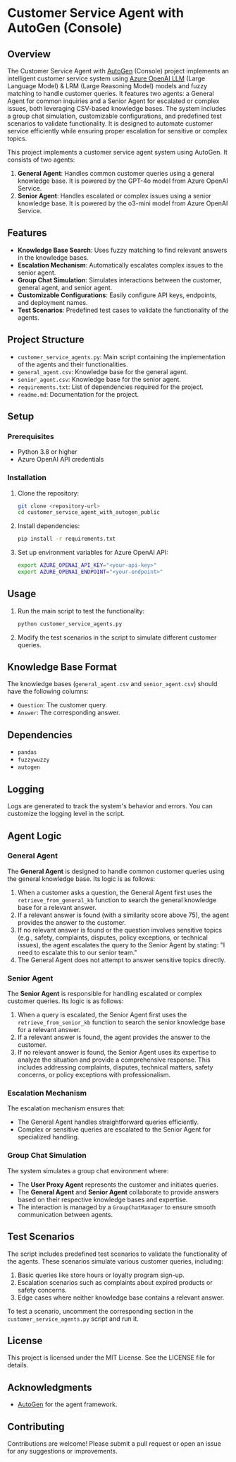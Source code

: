 # Customer Service Agent with AutoGen (Console)

## Overview
The Customer Service Agent with [AutoGen](https://github.com/microsoft/autogen) (Console) project implements an intelligent customer service system using [Azure OpenAI LLM](https://learn.microsoft.com/en-us/azure/ai-services/openai/overview) (Large Language Model) & LRM (Large Reasoning Model) models and fuzzy matching to handle customer queries. It features two agents: a General Agent for common inquiries and a Senior Agent for escalated or complex issues, both leveraging CSV-based knowledge bases. The system includes a group chat simulation, customizable configurations, and predefined test scenarios to validate functionality. It is designed to automate customer service efficiently while ensuring proper escalation for sensitive or complex topics.

This project implements a customer service agent system using AutoGen. It consists of two agents:
1. **General Agent**: Handles common customer queries using a general knowledge base. It is powered by the GPT-4o model from Azure OpenAI Service.
2. **Senior Agent**: Handles escalated or complex issues using a senior knowledge base. It is powered by the o3-mini model from Azure OpenAI Service.

## Features
- **Knowledge Base Search**: Uses fuzzy matching to find relevant answers in the knowledge bases.
- **Escalation Mechanism**: Automatically escalates complex issues to the senior agent.
- **Group Chat Simulation**: Simulates interactions between the customer, general agent, and senior agent.
- **Customizable Configurations**: Easily configure API keys, endpoints, and deployment names.
- **Test Scenarios**: Predefined test cases to validate the functionality of the agents.

## Project Structure
- `customer_service_agents.py`: Main script containing the implementation of the agents and their functionalities.
- `general_agent.csv`: Knowledge base for the general agent.
- `senior_agent.csv`: Knowledge base for the senior agent.
- `requirements.txt`: List of dependencies required for the project.
- `readme.md`: Documentation for the project.

## Setup

### Prerequisites
- Python 3.8 or higher
- Azure OpenAI API credentials

### Installation
1. Clone the repository:
   ```bash
   git clone <repository-url>
   cd customer_service_agent_with_autogen_public
   ```
2. Install dependencies:
   ```bash
   pip install -r requirements.txt
   ```

3. Set up environment variables for Azure OpenAI API:
   ```bash
   export AZURE_OPENAI_API_KEY="<your-api-key>"
   export AZURE_OPENAI_ENDPOINT="<your-endpoint>"
   ```

## Usage
1. Run the main script to test the functionality:
   ```bash
   python customer_service_agents.py
   ```
2. Modify the test scenarios in the script to simulate different customer queries.

## Knowledge Base Format
The knowledge bases (`general_agent.csv` and `senior_agent.csv`) should have the following columns:
- `Question`: The customer query.
- `Answer`: The corresponding answer.

## Dependencies
- `pandas`
- `fuzzywuzzy`
- `autogen`

## Logging
Logs are generated to track the system's behavior and errors. You can customize the logging level in the script.

## Agent Logic

### General Agent
The **General Agent** is designed to handle common customer queries using the general knowledge base. Its logic is as follows:
1. When a customer asks a question, the General Agent first uses the `retrieve_from_general_kb` function to search the general knowledge base for a relevant answer.
2. If a relevant answer is found (with a similarity score above 75), the agent provides the answer to the customer.
3. If no relevant answer is found or the question involves sensitive topics (e.g., safety, complaints, disputes, policy exceptions, or technical issues), the agent escalates the query to the Senior Agent by stating: "I need to escalate this to our senior team."
4. The General Agent does not attempt to answer sensitive topics directly.

### Senior Agent
The **Senior Agent** is responsible for handling escalated or complex customer queries. Its logic is as follows:
1. When a query is escalated, the Senior Agent first uses the `retrieve_from_senior_kb` function to search the senior knowledge base for a relevant answer.
2. If a relevant answer is found, the agent provides the answer to the customer.
3. If no relevant answer is found, the Senior Agent uses its expertise to analyze the situation and provide a comprehensive response. This includes addressing complaints, disputes, technical matters, safety concerns, or policy exceptions with professionalism.

### Escalation Mechanism
The escalation mechanism ensures that:
- The General Agent handles straightforward queries efficiently.
- Complex or sensitive queries are escalated to the Senior Agent for specialized handling.

### Group Chat Simulation
The system simulates a group chat environment where:
- The **User Proxy Agent** represents the customer and initiates queries.
- The **General Agent** and **Senior Agent** collaborate to provide answers based on their respective knowledge bases and expertise.
- The interaction is managed by a `GroupChatManager` to ensure smooth communication between agents.

## Test Scenarios
The script includes predefined test scenarios to validate the functionality of the agents. These scenarios simulate various customer queries, including:
1. Basic queries like store hours or loyalty program sign-up.
2. Escalation scenarios such as complaints about expired products or safety concerns.
3. Edge cases where neither knowledge base contains a relevant answer.

To test a scenario, uncomment the corresponding section in the `customer_service_agents.py` script and run it.

## License
This project is licensed under the MIT License. See the LICENSE file for details.

## Acknowledgments
- [AutoGen](https://github.com/microsoft/autogen) for the agent framework.

## Contributing
Contributions are welcome! Please submit a pull request or open an issue for any suggestions or improvements.

